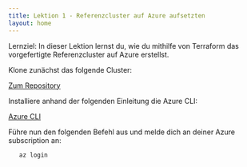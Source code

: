 ```yaml
---
title: Lektion 1 - Referenzcluster auf Azure aufsetzten
layout: home
---
```


Lernziel: In dieser Lektion lernst du, wie du mithilfe von Terraform das vorgefertigte Referenzcluster auf Azure erstellst.

Klone zunächst das folgende Cluster:

[Zum Repository](https://github.com/K8s-Migration-Training/cloud-infrastructure)

Installiere anhand der folgenden Einleitung die Azure CLI:

[Azure CLI](https://learn.microsoft.com/de-de/cli/azure/install-azure-cli?view=azure-cli-latest)

Führe nun den folgenden Befehl aus und melde dich an deiner Azure subscription an:

```bash
   az login
```
